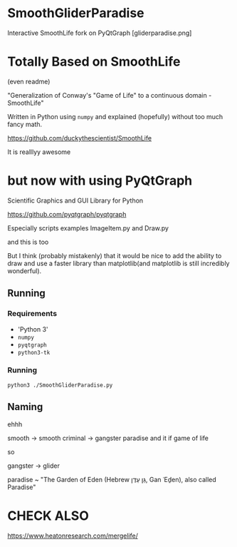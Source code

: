 # SmoothGliderParadise
Interactive SmoothLife fork on PyQtGraph
[gliderparadise.png]
# Totally Based on SmoothLife
(even readme)

"Generalization of Conway's "Game of Life" to a continuous domain - SmoothLife"

Written in Python using `numpy` and explained (hopefully) without too much fancy math.

https://github.com/duckythescientist/SmoothLife

It is realllyy awesome

# but now with using PyQtGraph
Scientific Graphics and GUI Library for Python

https://github.com/pyqtgraph/pyqtgraph

Especially scripts examples ImageItem.py and Draw.py

and this is too

But I think (probably mistakenly) that it would be nice to add the ability to draw and use a faster library than matplotlib(and matplotlib is still incredibly wonderful).

## Running

### Requirements

* 'Python 3'
* `numpy`
* `pyqtgraph`
* `python3-tk`


### Running

`python3 ./SmoothGliderParadise.py`



## Naming

ehhh


smooth -> smooth criminal -> gangster paradise and it if game of life

so

gangster -> glider

paradise ~ "The Garden of Eden (Hebrew גַּן עֵדֶן, Gan ʿEḏen), also called Paradise"


# CHECK ALSO
https://www.heatonresearch.com/mergelife/
